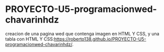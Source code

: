 # PROYECTO-U5-programacionwed-chavarinhdz
creacion de una pagina wed que contenga imagen en HTML Y CSS, y una tabla con HTML Y CSS:https://roberto138.github.io/PROYECTO-U5-programacionwed-chavarinhdz/.

